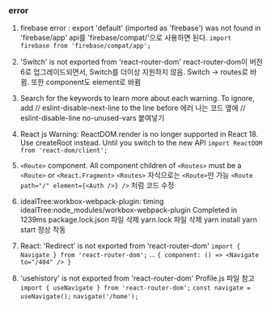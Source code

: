### error

1. firebase error : export 'default' (imported as 'firebase') was not found in 'firebase/app'
api를 'firebase/compat/'으로 사용하면 된다. 
`import firebase from 'firebase/compat/app';`

2. 'Switch' is not exported from 'react-router-dom'
react-router-dom이 버전 6로 업그레이드되면서, Switch를 더이상 지원하지 않음. Switch -> routes로 바뀜. 또한 component도 element로 바뀜

3. Search for the keywords to learn more about each warning. To ignore, add // eslint-disable-next-line to the line before
에러 나는 코드 옆에 // eslint-disable-line no-unused-vars 붙여넣기

4. React js Warning: ReactDOM.render is no longer supported in React 18. Use createRoot instead. Until you switch to the new API
`import ReactDOM from 'react-dom/client';` 

5. `<Route>` component. All component children of `<Routes>` must be a `<Route>` or `<React.Fragment>`
`<Routes>` 자식으로는 `<Route>`만 가능
`<Route path="/" element={<Auth />} />` 처럼 코드 수정

6. idealTree:workbox-webpack-plugin: timing idealTree:node_modules/workbox-webpack-plugin Completed in 1239ms
package.lock.json 파일 삭제
yarn.lock 파일 삭제
yarn install
yarn start 정상 작동

7. React: 'Redirect' is not exported from 'react-router-dom'
`import { Navigate } from 'react-router-dom';`
...
`{ component: () => <Navigate to="/404" /> }`

8. 'usehistory' is not exported from 'react-router-dom'
Profile.js 파일 참고
`import { useNavigate } from 'react-router-dom';`
`const navigate = useNavigate();`
`navigate('/home');`